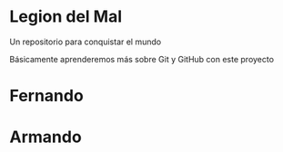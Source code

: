 # Legion del Mal
Un repositorio para conquistar el mundo

Básicamente aprenderemos más sobre Git y GitHub con este proyecto


# Fernando
# Armando


